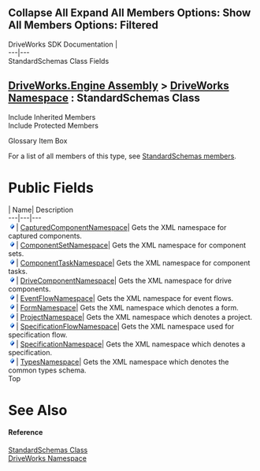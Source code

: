        

 Collapse All Expand All  Members Options: Show All  Members Options: Filtered   
---  
DriveWorks SDK Documentation  |   
---|---  
StandardSchemas Class Fields   
  
[DriveWorks.Engine Assembly](topic2156.md) > [DriveWorks Namespace](topic2159.md) : StandardSchemas Class  
---  
  
Include Inherited Members    
Include Protected Members    


Glossary Item Box

For a list of all members of this type, see [StandardSchemas members](topic5524.md).

# Public Fields

| Name| Description  
---|---|---  
![Public Field](dotnetimages/publicField.gif)| [CapturedComponentNamespace](topic5538.md)| Gets the XML namespace for captured components.   
![Public Field](dotnetimages/publicField.gif)| [ComponentSetNamespace](topic5539.md)| Gets the XML namespace for component sets.   
![Public Field](dotnetimages/publicField.gif)| [ComponentTaskNamespace](topic5540.md)| Gets the XML namespace for component tasks.   
![Public Field](dotnetimages/publicField.gif)| [DriveComponentNamespace](topic5541.md)| Gets the XML namespace for drive components.   
![Public Field](dotnetimages/publicField.gif)| [EventFlowNamespace](topic5542.md)| Gets the XML namespace for event flows.   
![Public Field](dotnetimages/publicField.gif)| [FormNamespace](topic5543.md)| Gets the XML namespace which denotes a form.   
![Public Field](dotnetimages/publicField.gif)| [ProjectNamespace](topic5544.md)| Gets the XML namespace which denotes a project.   
![Public Field](dotnetimages/publicField.gif)| [SpecificationFlowNamespace](topic5545.md)| Gets the XML namespace used for specification flow.   
![Public Field](dotnetimages/publicField.gif)| [SpecificationNamespace](topic5546.md)| Gets the XML namespace which denotes a specification.   
![Public Field](dotnetimages/publicField.gif)| [TypesNamespace](topic5547.md)| Gets the XML namespace which denotes the common types schema.   
Top

# See Also

#### Reference

[StandardSchemas Class](topic5523.md)   
[DriveWorks Namespace](topic2159.md)


